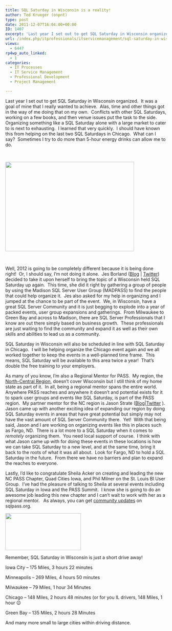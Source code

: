 ```yaml
---
title: SQL Saturday in Wisconsin is a reality!
author: Ted Krueger (onpnt)
type: post
date: 2011-12-07T16:04:00+00:00
ID: 1407
excerpt: 'Last year I set out to get SQL Saturday in Wisconsin organized.  It was a goal of mine that I really wanted to achieve.  Alas, time and other things got in the way of me doing that on my own.  Conflicts with other SQL Saturdays, working on a few books,&hellip;'
url: /index.php/itprofessionals/itservicemanagement/sql-saturday-in-wisconsin-is/
views:
  - 6447
rp4wp_auto_linked:
  - 1
categories:
  - IT Processes
  - IT Service Management
  - Professional Development
  - Project Management

---
```

Last year I set out to get SQL Saturday in Wisconsin organized.  It was a goal of mine that I really wanted to achieve.  Alas, time and other things got in the way of me doing that on my own.  Conflicts with other SQL Saturdays, working on a few books, and then venue issues put the task to the side.  Organizing something like a SQL Saturday alone with a large market to cater to is next to exhausting.  I learned that very quickly.  I should have known this from helping on the last two SQL Saturdays in Chicago.  What can I say?  Sometimes I try to do more than 5-hour energy drinks can allow me to do.

 

<div class="image_block">
  <a href="/media/blogs/ITProfessionals/sqlcowtipping.gif?mtime=1322861751"><img src="/wp-content/uploads/blogs/ITProfessionals/sqlcowtipping.gif?mtime=1322861751" alt="" width="402" height="278" /></a>
</div>

 

Well, 2012 is going to be completely different because it is being done right!  Or, I should say, I’m not doing it alone.  Jes Borland ([Blog][1] | [Twitter][2]) decided to take it upon herself to bring the topic of a Wisconsin held SQL Saturday up again.  This time, she did it right by gathering a group of people by using the Madison SQL Server User Group (MADPASS) to find the people that could help organize it.  Jes also asked for my help in organizing and I jumped at the chance to be part of the event.  We, in Wisconsin, have a great SQL Server Community and it is just begging to explode into a year of packed events, user group expansions and gatherings.  From Milwaukee to Green Bay and across to Madison, there are SQL Server Professionals that I know are out there simply based on business growth.  These professionals are just waiting to find the community and expand it as well as their own skills and abilities to lead us as a community.

SQL Saturday in Wisconsin will also be scheduled in line with SQL Saturday in Chicago.  I will be helping organize the Chicago event again and we all worked together to keep the events in a well-planned time frame.  This means, SQL Saturday will be available to this area twice a year!  That’s double the free training to your employers.

As many of you know, I’m also a Regional Mentor for PASS.  My region, the [North-Central Region][3], doesn’t cover Wisconsin but I still think of my home state as part of it.  In all, being a regional mentor spans the entire world.  Anywhere PASS reaches and anywhere it doesn’t and potential exists for it to spark user groups and events like SQL Saturday, is part of the PASS region.  My partner mentor for the NC region is Jason Strate ([Blog][4]|[Twitter][5] ).  Jason came up with another exciting idea of expanding our region by doing SQL Saturday events in areas that have great potential but simply may not have the vast amount of SQL Server Community there.  Yet!  With that being said, Jason and I are working on organizing events like this in places such as Fargo, ND.  There is a lot more to a SQL Saturday when it comes to _remotely_ organizing them.  You need local support of course.  I think with what Jason came up with for doing these events in these locations is how we can take SQL Saturday to a new level, and at the same time, bring it back to the roots of what it was all about.  Look for Fargo, ND to hold a SQL Saturday in the future.  From there we have no barriers and plan to expand the reaches to everyone.

Lastly, I’d like to congratulate Sheila Acker on creating and leading the new NC PASS Chapter, Quad Cities Iowa, and Phil Milner on the St. Louis BI User Group.  I’ve had the pleasure of talking to Sheila at several events including SQL Saturday in Iowa and the PASS Summit.  I know she is going to do an awesome job leading this new chapter and I can’t wait to work with her as a regional mentor.   As always, you can get [community updates][6] on sqlpass.org.

<div class="image_block">
  <a href="/wp-content/uploads/blogs/All/sqlsat118_web.png?mtime=1323282319"><img alt="" src="/wp-content/uploads/blogs/All/sqlsat118_web.png?mtime=1323282319" width="236" height="115" /></a>
</div>

Remember, SQL Saturday in Wisconsin is just a short drive away!

Iowa City – 175 Miles, 3 hours 22 minutes

Minneapolis – 269 Miles, 4 hours 50 minutes

Milwaukee – 79 Miles, 1 hour 34 Minutes

Chicago – 148 Miles, 2 hours 48 minutes (or for you IL drivers, 148 Miles, 1 hour 😉

Green Bay – 135 Miles, 2 hours 28 Minutes

And many more small to large cities within driving distance.

 

<span style="font-size: small;"><span style="font-family: verdana,geneva;"> </span></span>

<span style="font-size: small;"><span style="font-family: verdana,geneva;"> </span></span>

<span style="font-size: small;"><span style="font-family: verdana,geneva;"> </span></span>

<span style="font-size: small;"><span style="font-family: verdana,geneva;"> </span></span>

 [1]: /index.php/All/?disp=authdir&author=420
 [2]: http://twitter.com/#%21/grrl_geek
 [3]: http://www.sqlpass.org/PASSChapters/USNorthCentral.aspx
 [4]: http://www.jasonstrate.com/
 [5]: http://twitter.com/stratesql
 [6]: http://www.sqlpass.org/Community/PASSBlog/entryid/388/Community-Update.aspx